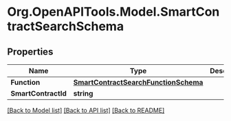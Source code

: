 
# Org.OpenAPITools.Model.SmartContractSearchSchema

## Properties

Name | Type | Description | Notes
------------ | ------------- | ------------- | -------------
**Function** | [**SmartContractSearchFunctionSchema**](SmartContractSearchFunctionSchema.md) |  | [optional] 
**SmartContractId** | **string** |  | [optional] 

[[Back to Model list]](../README.md#documentation-for-models)
[[Back to API list]](../README.md#documentation-for-api-endpoints)
[[Back to README]](../README.md)

